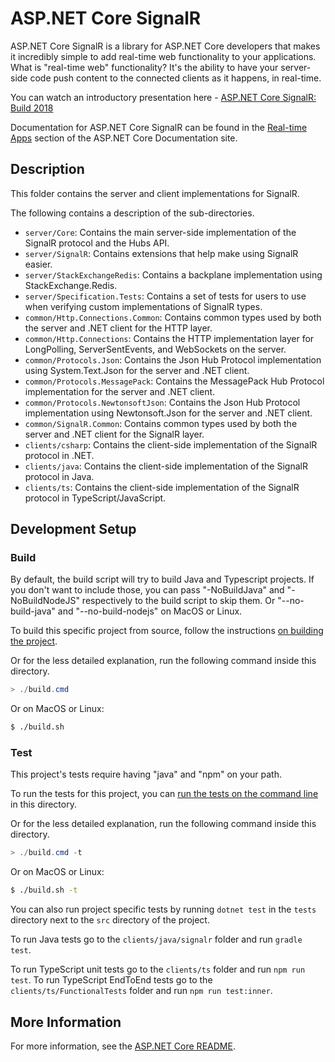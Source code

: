 # ASP.NET Core SignalR

ASP.NET Core SignalR is a library for ASP.NET Core developers that makes it incredibly simple to add real-time web functionality to your applications. What is "real-time web" functionality? It's the ability to have your server-side code push content to the connected clients as it happens, in real-time.

You can watch an introductory presentation here - [ASP.NET Core SignalR: Build 2018](https://www.youtube.com/watch?v=Lws0zOaseIM)

Documentation for ASP.NET Core SignalR can be found in the [Real-time Apps](https://docs.microsoft.com/aspnet/core/signalr/introduction) section of the ASP.NET Core Documentation site.

## Description

This folder contains the server and client implementations for SignalR.

The following contains a description of the sub-directories.

- `server/Core`: Contains the main server-side implementation of the SignalR protocol and the Hubs API.
- `server/SignalR`: Contains extensions that help make using SignalR easier.
- `server/StackExchangeRedis`: Contains a backplane implementation using StackExchange.Redis.
- `server/Specification.Tests`: Contains a set of tests for users to use when verifying custom implementations of SignalR types.
- `common/Http.Connections.Common`: Contains common types used by both the server and .NET client for the HTTP layer.
- `common/Http.Connections`: Contains the HTTP implementation layer for LongPolling, ServerSentEvents, and WebSockets on the server.
- `common/Protocols.Json`: Contains the Json Hub Protocol implementation using System.Text.Json for the server and .NET client.
- `common/Protocols.MessagePack`: Contains the MessagePack Hub Protocol implementation for the server and .NET client.
- `common/Protocols.NewtonsoftJson`: Contains the Json Hub Protocol implementation using Newtonsoft.Json for the server and .NET client.
- `common/SignalR.Common`: Contains common types used by both the server and .NET client for the SignalR layer.
- `clients/csharp`: Contains the client-side implementation of the SignalR protocol in .NET.
- `clients/java`: Contains the client-side implementation of the SignalR protocol in Java.
- `clients/ts`: Contains the client-side implementation of the SignalR protocol in TypeScript/JavaScript.

## Development Setup

### Build

By default, the build script will try to build Java and Typescript projects. If you don't want to include those, you can pass "-NoBuildJava" and "-NoBuildNodeJS" respectively to the build script to skip them. Or "--no-build-java" and "--no-build-nodejs" on MacOS or Linux.

To build this specific project from source, follow the instructions [on building the project](../../docs/BuildFromSource.md#step-3-build-the-repo).

Or for the less detailed explanation, run the following command inside this directory.
```powershell
> ./build.cmd
```

Or on MacOS or Linux:

```bash
$ ./build.sh
```

### Test

This project's tests require having "java" and "npm" on your path.

To run the tests for this project, you can [run the tests on the command line](https://github.com/dotnet/aspnetcore/blob/main/docs/BuildFromSource.md#running-tests-on-command-line) in this directory.

Or for the less detailed explanation, run the following command inside this directory.
```powershell
> ./build.cmd -t
```

Or on MacOS or Linux:

```bash
$ ./build.sh -t
```

You can also run project specific tests by running `dotnet test` in the `tests` directory next to the `src` directory of the project.

To run Java tests go to the `clients/java/signalr` folder and run `gradle test`.

To run TypeScript unit tests go to the `clients/ts` folder and run `npm run test`.
To run TypeScript EndToEnd tests go to the `clients/ts/FunctionalTests` folder and run `npm run test:inner`.

## More Information

For more information, see the [ASP.NET Core README](../../README.md).
